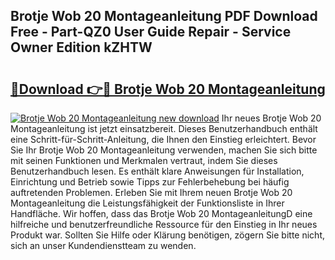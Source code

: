 ## Brotje Wob 20 Montageanleitung PDF Download Free - Part-QZ0 User Guide Repair - Service Owner Edition kZHTW

# <h2><a href="http://df6sqy.blite.top/?on=Brotje+Wob+20+Montageanleitung">🔗Download 👉🔴 Brotje Wob 20 Montageanleitung</a></h2>

[![Brotje Wob 20 Montageanleitung new download](https://i.imgur.com/lujVjoI.png)](http://df6sqy.blite.top/?on=Brotje+Wob+20+Montageanleitung)
Ihr neues Brotje Wob 20 Montageanleitung ist jetzt einsatzbereit. Dieses Benutzerhandbuch enthält eine Schritt-für-Schritt-Anleitung, die Ihnen den Einstieg erleichtert. Bevor Sie Ihr Brotje Wob 20 Montageanleitung verwenden, machen Sie sich bitte mit seinen Funktionen und Merkmalen vertraut, indem Sie dieses Benutzerhandbuch lesen. Es enthält klare Anweisungen für Installation, Einrichtung und Betrieb sowie Tipps zur Fehlerbehebung bei häufig auftretenden Problemen. Erleben Sie mit Ihrem neuen Brotje Wob 20 Montageanleitung die Leistungsfähigkeit der Funktionsliste in Ihrer Handfläche. Wir hoffen, dass das Brotje Wob 20 MontageanleitungD eine hilfreiche und benutzerfreundliche Ressource für den Einstieg in Ihr neues Produkt war. Sollten Sie Hilfe oder Klärung benötigen, zögern Sie bitte nicht, sich an unser Kundendienstteam zu wenden.
